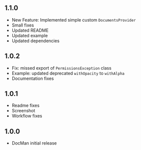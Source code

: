 ## 1.1.0

* New Feature: Implemented simple custom `DocumentsProvider`
* Small fixes
* Updated README
* Updated example
* Updated dependencies

## 1.0.2

* Fix: missed export of `PermissionsException` class
* Example: updated deprecated `withOpacity` to `withAlpha`
* Documentation fixes

## 1.0.1

* Readme fixes
* Screenshot
* Workflow fixes

## 1.0.0

* DocMan initial release
